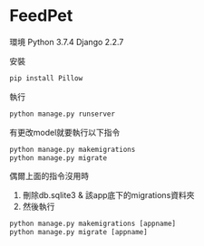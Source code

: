 # FeedPet
環境
Python 3.7.4
Django 2.2.7

安裝
```Python
pip install Pillow
```

執行
```Python
python manage.py runserver
```

有更改model就要執行以下指令
```Python
python manage.py makemigrations
python manage.py migrate
```

偶爾上面的指令沒用時
1. 刪除db.sqlite3 & 該app底下的migrations資料夾
2. 然後執行
```Python
python manage.py makemigrations [appname]
python manage.py migrate [appname]
```
